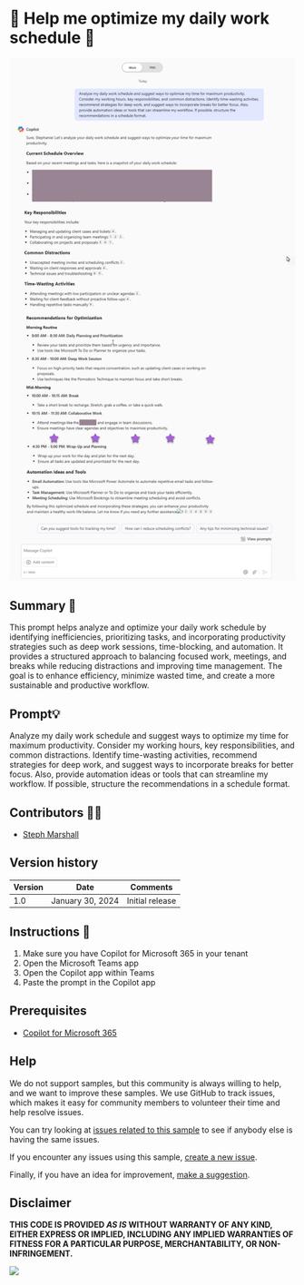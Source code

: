 # 🚀 Help me optimize my daily work schedule 📅

![optimize my daily work schedule](./assets/Demo.png)

## Summary 📜

This prompt helps analyze and optimize your daily work schedule by identifying inefficiencies, prioritizing tasks, and incorporating productivity strategies such as deep work sessions, time-blocking, and automation. It provides a structured approach to balancing focused work, meetings, and breaks while reducing distractions and improving time management. The goal is to enhance efficiency, minimize wasted time, and create a more sustainable and productive workflow.

## Prompt💡

Analyze my daily work schedule and suggest ways to optimize my time for maximum productivity. Consider my working hours, key responsibilities, and common distractions. Identify time-wasting activities, recommend strategies for deep work, and suggest ways to incorporate breaks for better focus. Also, provide automation ideas or tools that can streamline my workflow. If possible, structure the recommendations in a schedule format.


## Contributors 👨‍💻

* [Steph Marshall](https://github.com/stephrosem/)

## Version history

Version|Date|Comments
-------|----|--------
1.0|January 30, 2024|Initial release

## Instructions 📝

1. Make sure you have Copilot for Microsoft 365 in your tenant
2. Open the Microsoft Teams app
3. Open the Copilot app within Teams
4. Paste the prompt in the Copilot app

## Prerequisites

* [Copilot for Microsoft 365](https://developer.microsoft.com/microsoft-365/dev-program)

## Help

We do not support samples, but this community is always willing to help, and we want to improve these samples. We use GitHub to track issues, which makes it easy for  community members to volunteer their time and help resolve issues.

You can try looking at [issues related to this sample](https://github.com/pnp/copilot-prompts/issues?q=label%3A%22sample%3A%20YOUR-SAMPLE-NAME%22) to see if anybody else is having the same issues.

If you encounter any issues using this sample, [create a new issue](https://github.com/pnp/copilot-prompts/issues/new).

Finally, if you have an idea for improvement, [make a suggestion](https://github.com/pnp/copilot-prompts/issues/new).

## Disclaimer

**THIS CODE IS PROVIDED *AS IS* WITHOUT WARRANTY OF ANY KIND, EITHER EXPRESS OR IMPLIED, INCLUDING ANY IMPLIED WARRANTIES OF FITNESS FOR A PARTICULAR PURPOSE, MERCHANTABILITY, OR NON-INFRINGEMENT.**

![](https://m365-visitor-stats.azurewebsites.net/SamplesGallery/copilotprompts-m365-optimize-my-work-schedule)

